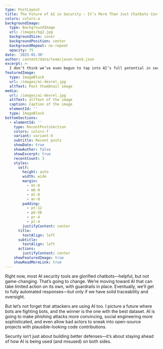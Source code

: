 ```yaml
---
type: PostLayout
title: The Future of AI in Security – It’s More Than Just Chatbots Conferences
colors: colors-a
backgroundImage:
  type: BackgroundImage
  url: /images/bg2.jpg
  backgroundSize: cover
  backgroundPosition: center
  backgroundRepeat: no-repeat
  opacity: 75
date: '2025-01-30'
author: content/data/team/jason-hand.json
excerpt: >-
  I don’t think we’ve even begun to tap into AI’s full potential in security. Right now, it’s mostly acting as a force multiplier—helping humans do their jobs faster, not replacing them. AI tools are great for vulnerability management, generating security reports, and even reasoning through complex configurations.
featuredImage:
  type: ImageBlock
  url: /images/ai-devrel.jpg
  altText: Post thumbnail image
media:
  url: /images/ai-devrel.jpg
  altText: altText of the image
  caption: Caption of the image
  elementId: ''
  type: ImageBlock
bottomSections:
  - elementId: ''
    type: RecentPostsSection
    colors: colors-f
    variant: variant-d
    subtitle: Recent posts
    showDate: true
    showAuthor: false
    showExcerpt: true
    recentCount: 3
    styles:
      self:
        height: auto
        width: wide
        margin:
          - mt-0
          - mb-0
          - ml-0
          - mr-0
        padding:
          - pt-12
          - pb-56
          - pr-4
          - pl-4
        justifyContent: center
      title:
        textAlign: left
      subtitle:
        textAlign: left
      actions:
        justifyContent: center
    showFeaturedImage: true
    showReadMoreLink: true
---
```


Right now, most AI security tools are glorified chatbots—helpful, but not game-changing. That’s going to change. We’re moving toward AI that can take limited action on its own, with guardrails in place. Eventually, we’ll get to fully automated responses—but only if we have solid traceability and oversight.

But let’s not forget that attackers are using AI too. I picture a future where bots are fighting bots, and the winner is the one with the best dataset. AI is going to make phishing attacks more convincing, social engineering more sophisticated, and even allow bad actors to sneak into open-source projects with plausible-looking code contributions.

Security isn’t just about building better defenses—it’s about staying ahead of how AI is being used (and misused) on both sides.
